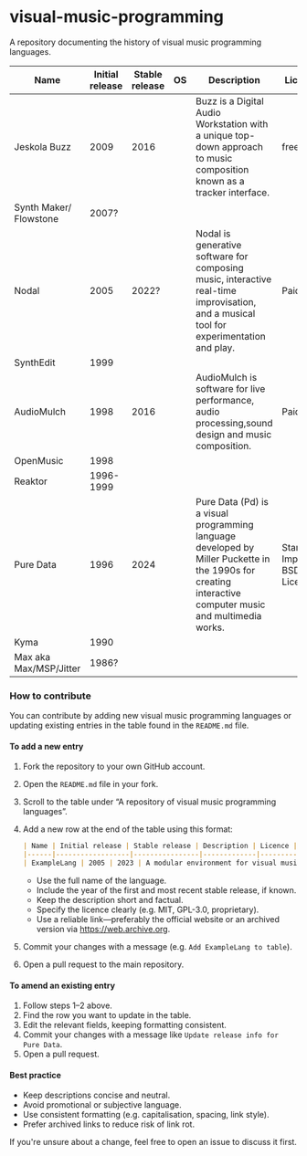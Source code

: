 # visual-music-programming
A repository documenting the history of visual music programming languages.  


| Name                    | Initial release | Stable release | OS  | Description                                                                                                                                             | Licence                       | Link                                                                                                                            |
| ----------------------- | --------------- | -------------- | --- | ------------------------------------------------------------------------------------------------------------------------------------------------------- | ----------------------------- | ------------------------------------------------------------------------------------------------------------------------------- |
| Jeskola Buzz            | 2009            | 2016           |     | Buzz is a Digital Audio Workstation with a unique top-down approach to music composition known as a tracker interface.                                  | freeware                      | [Website](https://jeskola.net/buzz/)                                                                                            |
| Synth Maker/ Flowstone  | 2007?           |                |     |                                                                                                                                                         |                               | [Website](https://web.archive.org/web/20250823231530/https://www.synthmaker.co.uk/)                                             |
| Nodal                   | 2005            | 2022?          |     | Nodal is generative software for composing music, interactive real-time improvisation, and a musical tool for experimentation and play.                 | Paid                          | [Website](https://web.archive.org/web/20250711183547/https://nodalmusic.com/)                                                   |
| SynthEdit               | 1999            |                |     |                                                                                                                                                         |                               | [Website](https://web.archive.org/web/20250819140345/http://www.synthedit.com/)                                                 |
| AudioMulch              | 1998            | 2016           |     | AudioMulch is software for live performance, audio processing,sound design and music composition.                                                       | Paid                          | [Website](https://web.archive.org/web/20250806000046/http://www.audiomulch.com/)                                                |
| OpenMusic               | 1998            |                |     |                                                                                                                                                         |                               | [Website](https://web.archive.org/web/20250712030139/http://repmus.ircam.fr/openmusic/home)                                     |
| Reaktor                 | 1996-1999       |                |     |                                                                                                                                                         |                               | [Website](https://web.archive.org/web/20250818144111/https://www.native-instruments.com/en/products/komplete/synths/reaktor-6/) |
| Pure Data               | 1996            | 2024           |     | Pure Data (Pd) is a visual programming language developed by Miller Puckette in the 1990s for creating interactive computer music and multimedia works. | Standard Improved BSD License | [Website](https://web.archive.org/web/20250824205434/https://puredata.info/)                                                    |
| Kyma                    | 1990            |                |     |                                                                                                                                                         |                               | [Website](https://web.archive.org/web/20250827074035/https://kyma.symbolicsound.com/)                                           |
| Max aka Max/MSP/Jitter  | 1986?           |                |     |                                                                                                                                                         |                               | [Website](https://web.archive.org/web/20250819193823/https://cycling74.com/)                                                    |


### How to contribute

You can contribute by adding new visual music programming languages or updating existing entries in the table found in the `README.md` file.

#### To add a new entry

1. Fork the repository to your own GitHub account.
2. Open the `README.md` file in your fork.
3. Scroll to the table under “A repository of visual music programming languages”.
4. Add a new row at the end of the table using this format:

   ```markdown
   | Name | Initial release | Stable release | Description | Licence | Link |
   |------|------------------|----------------|-------------|---------|------|
   | ExampleLang | 2005 | 2023 | A modular environment for visual music composition | GPL-3.0 | https://example.com |
   ```

   - Use the full name of the language.
   - Include the year of the first and most recent stable release, if known.
   - Keep the description short and factual.
   - Specify the licence clearly (e.g. MIT, GPL-3.0, proprietary).
   - Use a reliable link—preferably the official website or an archived version via https://web.archive.org.

5. Commit your changes with a message (e.g. `Add ExampleLang to table`).
6. Open a pull request to the main repository.

#### To amend an existing entry

1. Follow steps 1–2 above.
2. Find the row you want to update in the table.
3. Edit the relevant fields, keeping formatting consistent.
4. Commit your changes with a message like `Update release info for Pure Data`.
5. Open a pull request.

#### Best practice

- Keep descriptions concise and neutral.
- Avoid promotional or subjective language.
- Use consistent formatting (e.g. capitalisation, spacing, link style).
- Prefer archived links to reduce risk of link rot.

If you're unsure about a change, feel free to open an issue to discuss it first.
